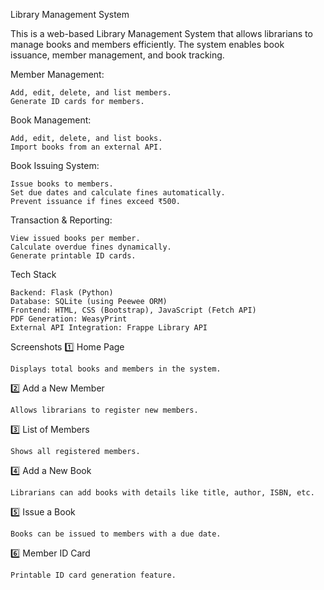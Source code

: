 Library Management System

This is a web-based Library Management System that allows librarians to manage books and members efficiently. The system enables book issuance, member management, and book tracking.


Member Management:

    Add, edit, delete, and list members.
    Generate ID cards for members.

Book Management:

    Add, edit, delete, and list books.
    Import books from an external API.

Book Issuing System:

    Issue books to members.
    Set due dates and calculate fines automatically.
    Prevent issuance if fines exceed ₹500.

Transaction & Reporting:

    View issued books per member.
    Calculate overdue fines dynamically.
    Generate printable ID cards.

Tech Stack

    Backend: Flask (Python)
    Database: SQLite (using Peewee ORM)
    Frontend: HTML, CSS (Bootstrap), JavaScript (Fetch API)
    PDF Generation: WeasyPrint
    External API Integration: Frappe Library API

Screenshots
1️⃣ Home Page

    Displays total books and members in the system.


2️⃣ Add a New Member

    Allows librarians to register new members.

3️⃣ List of Members

    Shows all registered members.

4️⃣ Add a New Book

    Librarians can add books with details like title, author, ISBN, etc.

5️⃣ Issue a Book

    Books can be issued to members with a due date.

6️⃣ Member ID Card

    Printable ID card generation feature.